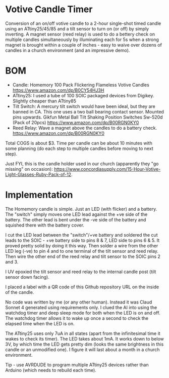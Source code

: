 # Votive Candle Timer
Conversion of an on/off votive candle to a 2-hour single-shot timed candle using an ATtiny25/45/85 and a tilt sensor to turn on (or off) by simply inverting.
A magnet sensor (reed relay) is used to do a bettery check on multiple candles simultaneously by illuminating each for 5s when a strong magnet is brought within a couple of inches - easy to waive over dozens of candles in a church environment (and an impressive demo).

# BOM
+ Candle: Homemory 100 Pack Flickering Flameless Votive Candles https://www.amazon.com/dp/B0CY54HJ3H
+ ATtiny25: I used a tube of 100 SOIC packaged devices from Digikey. Slightly cheaper than ATtiny85
+ Tilt Switch: A mercury tilt switch would have been ideal, but they are banned in CA. This one uses a two ball bearing contact sensor. Mounted pins upwards. Gikfun Metal Ball Tilt Shaking Position Switches Sw-520d (Pack of 20pcs) https://www.amazon.com/dp/B00RGN0KY0
+ Reed Relay: Wave a magnet above the candles to do a battery check. https://www.amazon.com/dp/B00RGN0KY0

Total COGS is about $3. Time per candle can be about 10 minutes with some planning (do each step to multiple candles before moving to next step).

Just FYI, this is the candle holder used in our church (apparently they "go missing" on occasion): https://www.concordiasupply.com/15-Hour-Votive-Light-Glasses-Ruby-Pack-of-12.

# Implementation
The Homemory candle is simple. Just an LED (with flicker) and a battery. The "switch" simply moves one LED lead against the +ve side of the battery. The other lead is bent under the -ve side of the battery and squished there with the battery cover.

I cut the LED lead between the "switch"/+ve battery and soldered the cut leads to the SOIC - +ve battery side to pins 8 & 7, LED side to pins 6 & 5. It proved pretty solid by doing it this way. Then solder a wire from the other LED leg (-ve) to pin 4 and to one terminal of the tilt sensor and reed relay. Then wire the other end of the reed relay and tilt sensor to the SOIC pins 2 and 3.

I UV epoxied the tilt sensor and reed relay to the internal candle post (tilt sensor down facing).

I placed a label with a QR code of this Github repository URL on the inside of the candle.

No code was written by me (or any other human). Instead it was Claud Sonnet 4 generated using requirements only. I clued the AI into using the watchdog timer and deep sleep mode for both when the LED is on and off. The watchdog timer allows it to wake up once a second to check the elapsed time when the LED is on.

The ATtiny25 uses only 7uA in all states (apart from the infinitesimal time it wakes to check its timer). The LED takes about 1mA. It works down to below 3V, by which time the LED gets pretty dim (looks the same brightness in this candle or an unmodified one). I figure it will last about a month in a church environment.

Tip - use AVRDUDE to program multiple ATtiny25 devices rather than Arduino (which needs to rebuild each time).

